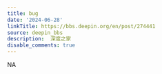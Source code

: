 ```yaml
---
title: bug
date: '2024-06-28'
linkTitle: https://bbs.deepin.org/en/post/274441
source: deepin_bbs
description:  深度之家 
disable_comments: true
---
```

NA
